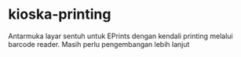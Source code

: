 # kioska-printing
Antarmuka layar sentuh untuk EPrints dengan kendali printing melalui barcode reader.
Masih perlu pengembangan lebih lanjut
